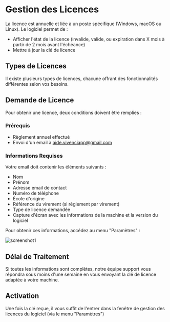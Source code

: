 # Gestion des Licences

La licence est annuelle et liée à un poste spécifique (Windows, macOS ou Linux). Le logiciel permet de :

- Afficher l'état de la licence (invalide, valide, ou expiration dans X mois à partir de 2 mois avant l'échéance)
- Mettre à jour la clé de licence

## Types de Licences

Il existe plusieurs types de licences, chacune offrant des fonctionnalités différentes selon vos besoins.

## Demande de Licence

Pour obtenir une licence, deux conditions doivent être remplies :

### Prérequis

- Règlement annuel effectué
- Envoi d'un email à aide.vivenciapp@gmail.com

### Informations Requises

Votre email doit contenir les éléments suivants :

- Nom
- Prénom
- Adresse email de contact
- Numéro de téléphone
- École d'origine
- Référence du virement (si règlement par virement)
- Type de licence demandée
- Capture d'écran avec les informations de la machine et la version du logiciel

Pour obtenir ces informations, accédez au menu "Paramètres" :

![screenshot1](assets/help/fr/images/image_license.png)

## Délai de Traitement

Si toutes les informations sont complètes, notre équipe support vous répondra sous moins d'une semaine en vous envoyant la clé de licence adaptée à votre machine.

## Activation

Une fois la clé reçue, il vous suffit de l'entrer dans la fenêtre de gestion des licences du logiciel (via le menu "Paramètres")
